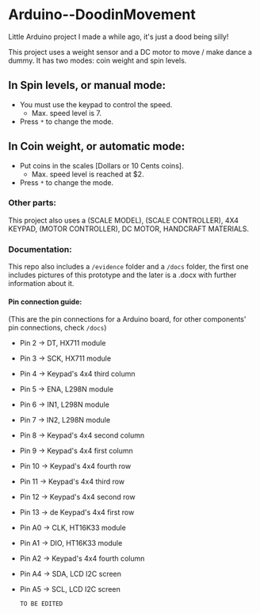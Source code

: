 # Arduino--DoodinMovement
Little Arduino project I made a while ago, it's just a dood being silly!


This project uses a weight sensor and a DC motor to move / make dance a dummy.
It has two modes: coin weight and spin levels.


## In Spin levels, or manual mode:
  - You must use the keypad to control the speed.
      - Max. speed level is 7.
  - Press `*` to change the mode.

## In Coin weight, or automatic mode:
  - Put coins in the scales [Dollars or 10 Cents coins].
    - Max. speed level is reached at $2.
  - Press `*` to change the mode.

### Other parts:
This project also uses a (SCALE MODEL), (SCALE CONTROLLER), 4X4 KEYPAD, (MOTOR CONTROLLER), DC MOTOR, HANDCRAFT MATERIALS.

### Documentation:
This repo also includes a `/evidence` folder and a `/docs` folder, the first one includes pictures of this prototype and the later is a .docx with further information about it.

#### Pin connection guide:
(This are the pin connections for a Arduino board, for other components' pin connections, check `/docs`)
- Pin 2 -> DT, HX711 module
- Pin 3 -> SCK, HX711 module
- Pin 4 -> Keypad's 4x4 third column
- Pin 5 -> ENA, L298N module
- Pin 6 -> IN1, L298N module
- Pin 7 -> IN2, L298N module
- Pin 8 -> Keypad's 4x4 second column
- Pin 9 -> Keypad's 4x4 first column
- Pin 10 -> Keypad's 4x4 fourth row
- Pin 11 -> Keypad's 4x4 third row
- Pin 12 -> Keypad's 4x4 second row
- Pin 13 -> de Keypad's 4x4 first row
- Pin A0 -> CLK, HT16K33 module
- Pin A1 -> DIO, HT16K33 module
- Pin A2 -> Keypad's 4x4 fourth column
- Pin A4 -> SDA, LCD I2C screen
- Pin A5 -> SCL, LCD I2C screen

  `TO BE EDITED`
